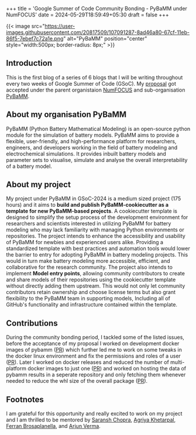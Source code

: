 +++
title = 'Google Summer of Code Community Bonding - PyBaMM under NumFOCUS'
date = 2024-05-29T18:59:49+05:30
draft = false 
+++

{{< image src="https://user-images.githubusercontent.com/20817509/107091287-8ad46a80-67cf-11eb-86f5-7ebef7c72a1e.png" alt="PyBaMM" position="center" style="width:500px; border-radius: 8px;" >}}

## Introduction 
This is the first blog of a series of 6 blogs that I will be writing throughout every two weeks of Google Summer of Code (GSoC). My [proposal](https://summerofcode.withgoogle.com/programs/2024/projects/eU9Jznmr) got accepted under the parent organistaion [NumFOCUS](https://numfocus.org/) and sub-organisation [PyBaMM](https://www.pybamm.org/).

## About my organisation PyBaMM
PyBaMM (Python Battery Mathematical Modeling) is an open-source python module for the simulation of battery models. PyBaMM aims to provide a flexible, user-friendly, and high-performance platform for researchers, engineers, and developers working in the field of battery modeling and electrochemical simulations.
It provides inbuilt battery models and parameter sets to visualise, simulate and analyse the overall interpretability of a battery model.

## About my project
My project under PyBaMM in GSoC-2024 is a medium sized project (175 hours) and it aims to **build and publish PyBaMM-cookiecutter as a template for new PyBaMM-based projects**. A cookiecutter template is designed to simplify the setup process of the development environment for researchers and scientists interested in utilizing PyBaMM for battery modeling who may lack familiarity with managing Python environments or repositories. The project intends to enhance the accessibility and usability of PyBaMM for newbies and experienced users alike. Providing a standardized template with best practices and automation tools would lower the barrier to entry for adopting PyBaMM in battery modeling projects. This would in turn make battery modeling more accessible, efficient, and collaborative for the research community. The project also intends to implement **Model entry points**, allowing community contributors to create and share models of their repositories using the cookiecutter template without directly adding them upstream. This would not only let community contributors retain ownership and choose license terms but also grant flexibility to the PyBaMM team in supporting models, Including all of GitHub's functionality and infrastructure contained within the template.

## Contributions 
During the community bonding period, I tackled some of the listed issues, before the acceptance of my proposal I worked on development docker images of pybamm ([PR](https://github.com/pybamm-team/PyBaMM/pull/3901)) which further led me to work on some tweaks in the docker linux environment and fix the permissions and roles of a user ([PR](https://github.com/pybamm-team/PyBaMM/pull/3947)). Later I worked on docker releases and reduced the number of multi-platform docker images to just one ([PR](https://github.com/pybamm-team/PyBaMM/pull/3992)) and worked on hosting the data of pybamm results in a seperate repository and only fetching them whenever needed to reduce the whl size of the overall package ([PR](https://github.com/pybamm-team/PyBaMM/pull/4098)). 

## Footnotes
I am grateful for this opportunity and really excited to work on my project and I am thrilled to be mentored by [Saransh Chopra](https://github.com/Saransh-cpp), [Agriya Khetarpal](https://github.com/agriyakhetarpal), [Ferran Brosaplanella](https://github.com/https://github.com/brosaplanella), and [Arjun Verma](https://githuc.com/arjxn-py). 

